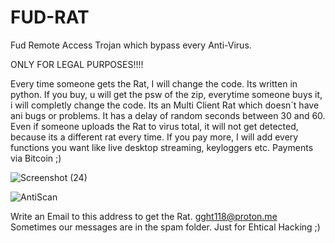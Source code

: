 # FUD-RAT
Fud Remote Access Trojan which bypass every Anti-Virus.

ONLY FOR LEGAL PURPOSES!!!!

Every time someone gets the Rat, I will change the code.
Its written in python. If you buy, u will get the psw of the zip, everytime someone buys it, i will completly change the code.
Its an Multi Client Rat which doesn´t have ani bugs or problems. It has a delay of random seconds between 30 and 60. 
Even if someone uploads the Rat to virus total, it will not get detected, because its a different rat every time. 
If you pay more, I will add every functions you want like live desktop streaming, keyloggers etc.
Payments via Bitcoin ;)

![Screenshot (24)](https://user-images.githubusercontent.com/124307301/216442996-001436c4-12ca-4f70-8578-bf88e6c4fd9b.png)

![AntiScan](https://user-images.githubusercontent.com/124307301/216443320-d0645245-63f5-4e3a-9d26-e0a7cf8c0d62.png)


Write an Email to this address to get the Rat. gght118@proton.me
Sometimes our messages are in the spam folder.
Just for Ehtical Hacking ;)

